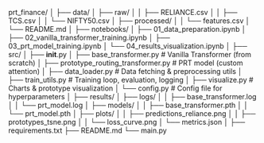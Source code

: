 prt_finance/
│
├── data/
│   ├── raw/
│   │   ├── RELIANCE.csv
│   │   ├── TCS.csv
│   │   └── NIFTY50.csv
│   ├── processed/
│   │   └── features.csv
│   └── README.md
│
├── notebooks/
│   ├── 01_data_preparation.ipynb
│   ├── 02_vanilla_transformer_training.ipynb
│   ├── 03_prt_model_training.ipynb
│   └── 04_results_visualization.ipynb
│
├── src/
│   ├── __init__.py
│   ├── base_transformer.py                 # Vanilla Transformer (from scratch)
│   ├── prototype_routing_transformer.py    # PRT model (custom attention)
│   ├── data_loader.py                      # Data fetching & preprocessing utils
│   ├── train_utils.py                      # Training loop, evaluation, logging
│   ├── visualize.py                        # Charts & prototype visualization
│   └── config.py                           # Config file for hyperparameters
│
├── results/
│   ├── logs/
│   │   ├── base_transformer.log
│   │   └── prt_model.log
│   ├── models/
│   │   ├── base_transformer.pth
│   │   └── prt_model.pth
│   ├── plots/
│   │   ├── predictions_reliance.png
│   │   ├── prototypes_tsne.png
│   │   └── loss_curve.png
│   └── metrics.json
│
├── requirements.txt
├── README.md
└── main.py
